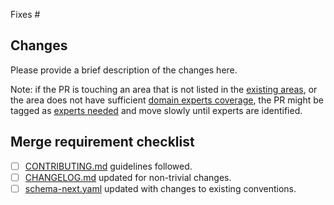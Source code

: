 Fixes #

## Changes

Please provide a brief description of the changes here.

Note: if the PR is touching an area that is not listed in the 
[existing areas](https://github.com/Contrast-Security-OSS/secobs-semantic-conventions/blob/main/docs/README.md),
or the area does not have sufficient
[domain experts coverage](https://github.com/Contrast-Security-OSS/secobs-semantic-conventions/blob/main/.github/CODEOWNERS),
the PR might be tagged as [experts needed](https://github.com/Contrast-Security-OSS/secobs-semantic-conventions/labels/experts%20needed)
and move slowly until experts are identified.

## Merge requirement checklist

- [ ] [CONTRIBUTING.md](https://github.com/Contrast-Security-OSS/secobs-semantic-conventions/blob/main/CONTRIBUTING.md) guidelines followed.
- [ ] [CHANGELOG.md](https://github.com/Contrast-Security-OSS/secobs-semantic-conventions/blob/main/CHANGELOG.md) updated for non-trivial changes.
- [ ] [schema-next.yaml](https://github.com/Contrast-Security-OSS/secobs-semantic-conventions/blob/main/schema-next.yaml) updated with changes to existing conventions.
